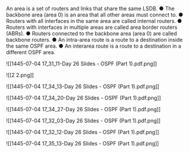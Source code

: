 An area is a set of routers and links that share the same LSDB. 
● The backbone area (area 0) is an area that all other areas must connect to. 
● Routers with all interfaces in the same area are called internal routers. 
● Routers with interfaces in multiple areas are called area border routers (ABRs). 
● Routers connected to the backbone area (area 0) are called backbone routers. 
● An intra-area route is a route to a destination inside the same OSPF area. 
● An interarea route is a route to a destination in a different OSPF area.

![[1445-07-04 17_31_11-Day 26 Slides - OSPF (Part 1).pdf.png]]

![[2 2.png]]

![[1445-07-04 17_34_13-Day 26 Slides - OSPF (Part 1).pdf.png]]

![[1445-07-04 17_34_20-Day 26 Slides - OSPF (Part 1).pdf.png]]

![[1445-07-04 17_34_27-Day 26 Slides - OSPF (Part 1).pdf.png]]

![[1445-07-04 17_32_03-Day 26 Slides - OSPF (Part 1).pdf.png]]

![[1445-07-04 17_32_12-Day 26 Slides - OSPF (Part 1).pdf.png]]

![[1445-07-04 17_35_13-Day 26 Slides - OSPF (Part 1).pdf.png]]
